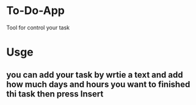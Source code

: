 # To-Do-App
Tool for control your task 

# Usge 
you can add your task by wrtie a text and add how much days and hours you want to finished thi task then press Insert
-----
